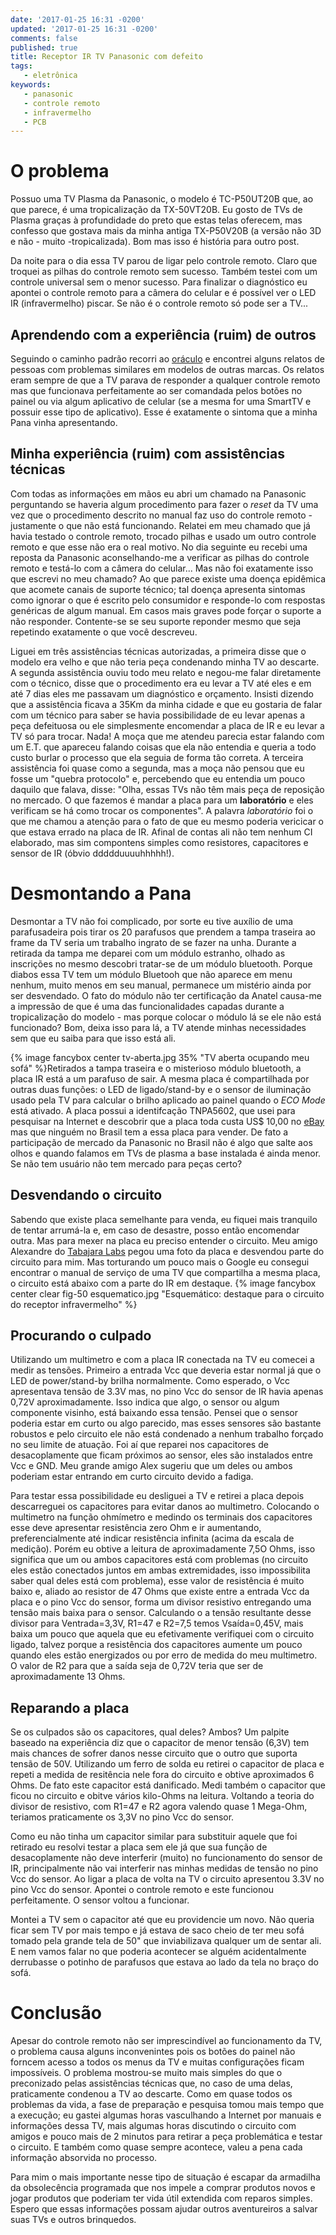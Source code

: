 ```yaml
---
date: '2017-01-25 16:31 -0200'
updated: '2017-01-25 16:31 -0200'
comments: false 
published: true
title: Receptor IR TV Panasonic com defeito
tags:
   - eletrônica
keywords:
   - panasonic
   - controle remoto
   - infravermelho
   - PCB
---
```

# O problema
Possuo uma TV Plasma da Panasonic, o modelo é TC-P50UT20B que, ao que parece, é uma tropicalização da TX-50VT20B. Eu gosto de TVs de Plasma graças à profundidade do preto que estas telas oferecem, mas confesso que gostava mais da minha antiga TX-P50V20B (a versão não 3D e não - muito -tropicalizada). Bom mas isso é história para outro post.

Da noite para o dia essa TV parou de ligar pelo controle remoto. Claro que troquei as pilhas do controle remoto sem sucesso. Também testei com um controle universal sem o menor sucesso. Para finalizar o diagnóstico eu apontei o controle remoto para a câmera do celular e é possível ver o LED IR (infravermelho) piscar. Se não é o controle remoto só pode ser a TV...

## Aprendendo com a experiência (ruim) de outros
Seguindo o caminho padrão recorri ao [oráculo](https://www.google.com.br "Google") e encontrei alguns relatos de pessoas com problemas similares em modelos de outras marcas. Os relatos eram sempre de que a TV parava de responder a qualquer controle remoto mas que funcionava perfeitamente ao ser comandada pelos botões no painel ou via algum aplicativo de celular (se a mesma for uma SmartTV e possuir esse tipo de aplicativo). Esse é exatamente o sintoma que a minha Pana vinha apresentando.

## Minha experiência (ruim) com assistências técnicas
Com todas as informações em mãos eu abri um chamado na Panasonic perguntando se haveria algum procedimento para fazer o _reset_ da TV uma vez que o procedimento descrito no manual faz uso do controle remoto - justamente o que não está funcionando. Relatei em meu chamado que já havia testado o controle remoto, trocado pilhas e usado um outro controle remoto e que esse não era o real motivo. No dia seguinte eu recebi uma reposta da Panasonic aconselhando-me a verificar as pilhas do controle remoto e testá-lo com a câmera do celular... Mas não foi exatamente isso que escrevi no meu chamado? Ao que parece existe uma doença epidêmica que acomete canais de suporte técnico; tal doença apresenta sintomas como ignorar o que é escrito pelo consumidor e responde-lo com respostas genéricas de algum manual. Em casos mais graves pode forçar o suporte a não responder. Contente-se se seu suporte reponder mesmo que seja repetindo exatamente o que você descreveu.

Liguei em três assistências técnicas autorizadas, a primeira disse que o modelo era velho e que não teria peça condenando minha TV ao descarte. A segunda assistência ouviu todo meu relato e negou-me falar diretamente com o técnico, disse que o procedimento era eu levar a TV até eles e em até 7 dias eles me passavam um diagnóstico e orçamento. Insisti dizendo que a assistência ficava a 35Km da minha cidade e que eu gostaria de falar com um técnico para saber se havia possibilidade de eu levar apenas a peça defeituosa ou ele simplesmente encomendar a placa de IR e eu levar a TV só para trocar. Nada! A moça que me atendeu parecia estar falando com um E.T. que apareceu falando coisas que ela não entendia e queria a todo custo burlar o processo que ela seguia de forma tão correta. A terceira assistência foi quase como a segunda, mas a moça não pensou que eu fosse um "quebra protocolo" e, percebendo que eu entendia um pouco daquilo que falava, disse: "Olha, essas TVs não têm mais peça de reposição no mercado. O que fazemos é mandar a placa para um __laboratório__ e eles verificam se há como trocar os componentes". A palavra _laboratório_ foi o que me chamou a atenção para o fato de que eu mesmo poderia vericicar o que estava errado na placa de IR. Afinal de contas ali não tem nenhum CI elaborado, mas sim compontens simples como resistores, capacitores e sensor de IR (óbvio ddddduuuuhhhhh!).

# Desmontando a Pana
Desmontar a TV não foi complicado, por sorte eu tive auxílio de uma parafusadeira pois tirar os 20 parafusos que prendem a tampa traseira ao frame da TV seria um trabalho ingrato de se fazer na unha. Durante a retirada da tampa me deparei com um módulo estranho, olhado as inscrições no mesmo descobri tratar-se de um módulo bluetooth. Porque diabos essa TV tem um módulo Bluetooh que não aparece em menu nenhum, muito menos em seu manual, permanece um mistério ainda por ser desvendado. O fato do módulo não ter certificação da Anatel causa-me a impressão de que é uma das funcionalidades capadas durante a tropicalização do modelo - mas porque colocar o módulo lá se ele não está funcionado? Bom, deixa isso para lá, a TV atende minhas necessidades sem que eu saiba para que isso está ali.

{% image fancybox center tv-aberta.jpg 35% "TV aberta ocupando meu sofá" %}Retirados a tampa traseira e o misterioso módulo bluetooth, a placa IR está a um parafuso de sair. A mesma placa é compartilhada por outras duas funções: o LED de ligado/stand-by e o sensor de iluminação usado pela TV para calcular o brilho aplicado ao painel quando o _ECO Mode_ está ativado. A placa possui a identifcação TNPA5602, que usei para pesquisar na Internet e descobrir que a placa toda custa US$ 10,00 no [eBay](https://ebay.com "eBay") mas que ninguém no Brasil tem a essa placa para vender. De fato a participação de mercado da Panasonic no Brasil não é algo que salte aos olhos e quando falamos em TVs de plasma a base instalada é ainda menor. Se não tem usuário não tem mercado para peças certo?

## Desvendando o circuito
Sabendo que existe placa semelhante para venda, eu fiquei mais tranquilo de tentar arrumá-la e, em caso de desastre, posso então encomendar outra. Mas para mexer na placa eu preciso entender o circuito. Meu amigo Alexandre do [Tabajara Labs](www.tabalabs.com.br/ "Tabajara") pegou uma foto da placa e desvendou parte do circuito para mim. Mas torturando um pouco mais o Google eu consegui encontrar o manual de serviço de uma TV que compartilha a mesma placa, o circuito está abaixo com a parte do IR em destaque.
{% image fancybox center clear fig-50 esquematico.jpg "Esquemático: destaque para o circuito do receptor infravermelho" %}

## Procurando o culpado
Utilizando um multimetro e com a placa IR conectada na TV eu comecei a medir as tensões. Primeiro a entrada Vcc que deveria estar normal já que o LED de power/stand-by brilha normalmente. Como esperado, o Vcc apresentava tensão de 3.3V mas, no pino Vcc do sensor de IR havia apenas 0,72V aproximadamente. Isso indica que algo, o sensor ou algum componente visinho, está baixando essa tensão. Pensei que o sensor poderia estar em curto ou algo parecido, mas esses sensores são bastante robustos e pelo circuito ele não está condenado a nenhum trabalho forçado no seu limite de atuação. Foi aí que reparei nos capacitores de desacoplamente que ficam próximos ao sensor, eles são instalados entre Vcc e GND. Meu grande amigo Alex sugeriu que um deles ou ambos poderiam estar entrando em curto circuito devido a fadiga.

Para testar essa possibilidade eu desliguei a TV e retirei a placa depois descarreguei os capacitores para evitar danos ao multimetro. Colocando o multimetro na função ohmímetro e medindo os terminais dos capacitores esse deve apresentar resistência zero Ohm e ir aumentando, preferencialmente até indicar resistência infinita (acima da escala de medição). Porém eu obtive a leitura de aproximadamente 7,5O Ohms, isso significa que um ou ambos capacitores está com problemas (no circuito eles estão conectados juntos em ambas extremidades, isso impossibilita saber qual deles está com problema), esse valor de resistência é muito baixo e, aliado ao resistor de 47 Ohms que existe entre a entrada Vcc da placa e o pino Vcc do sensor, forma um divisor resistivo entregando uma tensão mais baixa para o sensor. Calculando o a tensão resultante desse divisor para Ventrada=3,3V, R1=47 e R2=7,5 temos Vsaída=0,45V, mais baixa um pouco que aquela que eu efetivamente verifiquei com o circuito ligado, talvez porque a resistência dos capacitores aumente um pouco quando eles estão energizados ou por erro de medida do meu multimetro. O valor de R2 para que a saída seja de 0,72V teria que ser de aproximadamente 13 Ohms.

## Reparando a placa
Se os culpados são os capacitores, qual deles? Ambos? Um palpite baseado na experiência diz que o capacitor de menor tensão (6,3V) tem mais chances de sofrer danos nesse circuito que o outro que suporta tensão de 50V. Utilizando um ferro de solda eu retirei o capacitor de placa e repeti a medida de resitência nele fora do circuito e obtive aproximados 6 Ohms. De fato este capacitor está danificado. Medi também o capacitor que ficou no circuito e obitve vários kilo-Ohms na leitura. Voltando a teoria do divisor de resistivo, com R1=47 e R2 agora valendo quase 1 Mega-Ohm, teriamos praticamente os 3,3V no pino Vcc do sensor.

Como eu não tinha um capacitor similar para substituir aquele que foi retirado eu resolvi testar a placa sem ele já que sua função de desacoplamente não deve interferir (muito) no funcionamento do sensor de IR, principalmente não vai interferir nas minhas medidas de tensão no pino Vcc do sensor. Ao ligar a placa de volta na TV o circuito apresentou 3.3V no pino Vcc do sensor. Apontei o controle remoto e este funcionou perfeitamente. O sensor voltou a funcionar.

Montei a TV sem o capacitor até que eu providencie um novo. Não queria ficar sem TV por mais tempo e já estava de saco cheio de ter meu sofá tomado pela grande tela de 50" que inviabilizava qualquer um de sentar ali. E nem vamos falar no que poderia acontecer se alguém acidentalmente derrubasse o potinho de parafusos que estava ao lado da tela no braço do sofá.

# Conclusão
Apesar do controle remoto não ser imprescindível ao funcionamento da TV, o problema causa alguns inconvenintes pois os botões do painel não forncem acesso a todos os menus da TV e muitas configurações ficam impossíveis. O problema mostrou-se muito mais simples do que o preconizado pelas assistências técnicas que, no caso de uma delas, praticamente condenou a TV ao descarte. Como em quase todos os problemas da vida, a fase de preparação e pesquisa tomou mais tempo que a execução; eu gastei algumas horas vasculhando a Internet por manuais e informações dessa TV, mais algumas horas discutindo o circuito com amigos e pouco mais de 2 minutos para retirar a peça problemática e testar o circuito. E também como quase sempre acontece, valeu a pena cada informação absorvida no processo.

Para mim o mais importante nesse tipo de situação é escapar da armadilha da obsolecência programada que nos impele a comprar produtos novos e jogar produtos que poderiam ter vida útil extendida com reparos simples. Espero que essas informações possam ajudar outros aventureiros a salvar suas TVs e outros brinquedos.


